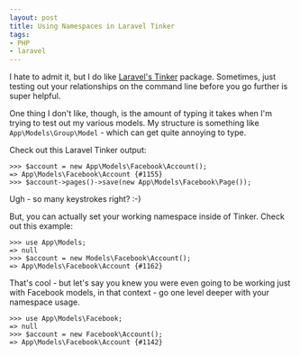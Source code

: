 ```yaml
---
layout: post
title: Using Namespaces in Laravel Tinker
tags:
- PHP
- laravel
---
```

I hate to admit it, but I do like [Laravel's Tinker](https://github.com/laravel/tinker) package.  Sometimes, just testing out your relationships on the command line before you go further is super helpful.

One thing I don't like, though, is the amount of typing it takes when I'm trying to test out my various models.  My structure is something like `App\Models\Group\Model` - which can get quite annoying to type.  

Check out this Laravel Tinker output:

```
>>> $account = new App\Models\Facebook\Account();
=> App\Models\Facebook\Account {#1155}
>>> $account->pages()->save(new App\Models\Facebook\Page());
```

Ugh - so many keystrokes right? :-)  

But, you can actually set your working namespace inside of Tinker.  Check out this example:

```
>>> use App\Models;
=> null
>>> $account = new Models\Facebook\Account();
=> App\Models\Facebook\Account {#1162}
```

That's cool - but let's say you knew you were even going to be working just with Facebook models, in that context - go one level deeper with your namespace usage.

```
>>> use App\Models\Facebook;
=> null
>>> $account = new Facebook\Account();
=> App\Models\Facebook\Account {#1142}
```

